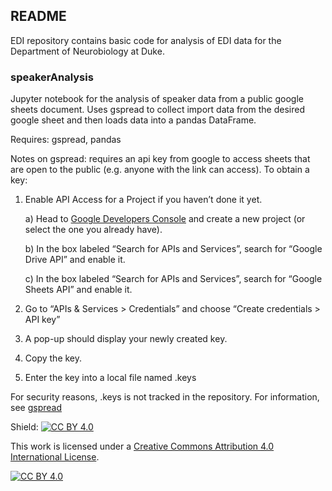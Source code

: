 ## README
EDI repository contains basic code for analysis of EDI data for the Department of Neurobiology at Duke.

### speakerAnalysis
Jupyter notebook for the analysis of speaker data from a public google sheets document. Uses gspread to collect import data from the desired google sheet and then loads data into a pandas DataFrame.

Requires: gspread, pandas

Notes on gspread: requires an api key from google to access sheets that are open to the public (e.g. anyone with the link can access). To obtain a key:

1) Enable API Access for a Project if you haven’t done it yet.

    a) Head to [Google Developers Console](https://console.developers.google.com/) and create a new project (or select the one you already have).

    b) In the box labeled “Search for APIs and Services”, search for “Google Drive API” and enable it.

    c) In the box labeled “Search for APIs and Services”, search for “Google Sheets API” and enable it. 

3) Go to “APIs & Services > Credentials” and choose “Create credentials > API key”

4) A pop-up should display your newly created key.

5) Copy the key.

6) Enter the key into a local file named .keys

For security reasons, .keys is not tracked in the repository. For information, see [gspread](https://docs.gspread.org/en/v6.1.2/index.html#gspread)

Shield: [![CC BY 4.0][cc-by-shield]][cc-by]

This work is licensed under a
[Creative Commons Attribution 4.0 International License][cc-by].

[![CC BY 4.0][cc-by-image]][cc-by]

[cc-by]: http://creativecommons.org/licenses/by/4.0/
[cc-by-image]: https://i.creativecommons.org/l/by/4.0/88x31.png
[cc-by-shield]: https://img.shields.io/badge/License-CC%20BY%204.0-lightgrey.svg
